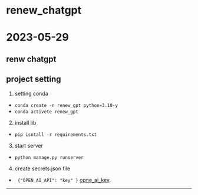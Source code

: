 # renew_chatgpt

# 2023-05-29 
renw chatgpt
------------------------------------
<h2>project setting</h2>

1.  setting conda
 - `conda create -n renew_gpt python=3.10-y`
 - `conda activete renew_gpt`

2. install lib
 - `pip isntall -r requirements.txt`

3. start server
 - `python manage.py runserver`

4. create secrets.json file
- ` {"OPEN_AI_API": "key" }`
[opne_ai_key](https://platform.openai.com/account/api-keys).
------------------------------------

